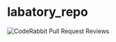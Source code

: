 # labatory_repo  
![CodeRabbit Pull Request Reviews](https://img.shields.io/coderabbit/prs/github/contents-es/labatory_repo?utm_source=oss&utm_medium=github&utm_campaign=contents-es%2Flabatory_repo&labelColor=171717&color=FF570A&link=https%3A%2F%2Fcoderabbit.ai&label=CodeRabbit+Reviews)
